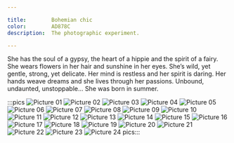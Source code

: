 ```yaml
---

title:        Bohemian chic
color:        AD878C
description:  The photographic experiment.

---
```

She has the soul of a gypsy, the heart of a hippie and the spirit of a fairy. She wears flowers in her hair and sunshine in her eyes. She’s wild, yet gentle, strong, yet delicate. Her mind is restless and her spirit is daring. Her hands weave dreams and she lives through her passions. Unbound, undaunted, unstoppable… She was born in summer.

:::pics
![Picture 01](jpg)
![Picture 02](jpg)
![Picture 03](jpg)
![Picture 04](jpg)
![Picture 05](jpg)
![Picture 06](jpg)
![Picture 07](jpg)
![Picture 08](jpg)
![Picture 09](jpg)
![Picture 10](jpg)
![Picture 11](jpg)
![Picture 12](jpg)
![Picture 13](jpg)
![Picture 14](jpg)
![Picture 15](jpg)
![Picture 16](jpg)
![Picture 17](jpg)
![Picture 18](jpg)
![Picture 19](jpg)
![Picture 20](jpg)
![Picture 21](jpg)
![Picture 22](jpg)
![Picture 23](jpg)
![Picture 24](jpg)
pics:::
